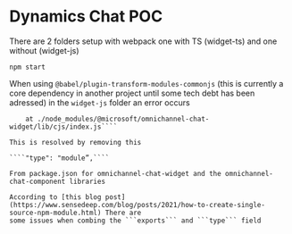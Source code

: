 # Dynamics Chat POC

There are 2 folders setup with webpack one with TS (widget-ts) and one without (widget-js)

````
npm start
````

When using ```@babel/plugin-transform-modules-commonjs``` (this is currently a core dependency in another project until some tech debt has been adressed)
in the ```widget-js``` folder an error occurs

````ReferenceError: exports is not defined
    at ./node_modules/@microsoft/omnichannel-chat-widget/lib/cjs/index.js````

This is resolved by removing this 

````"type": "module”,````

From package.json for omnichannel-chat-widget and the omnichannel-chat-component libraries

According to [this blog post](https://www.sensedeep.com/blog/posts/2021/how-to-create-single-source-npm-module.html) There are
some issues when combing the ```exports``` and ```type``` field